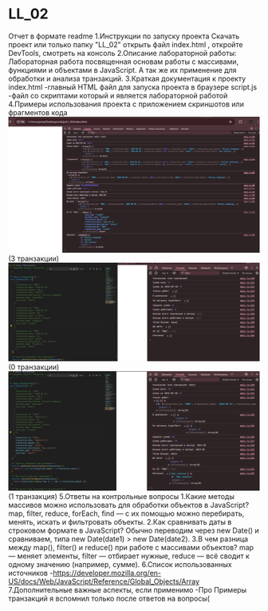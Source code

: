 # LL_02

Отчет в формате readme
1.Инструкции по запуску проекта
    Скачать проект или только папку "LL_02" открыть файл index.html , откройте DevTools, смотреть на консоль 
2.Описание лабораторной работы:
    Лабораторная работа посвященная основам работы с массивами, функциями и объектами в JavaScript. А так же их применение для обработки и анализа транзакций.
3.Краткая документация к проекту
    index.html -главный HTML файл для запуска проекта в браузере 
    script.js  -файл со скриптами который и является лабораторной работой
4.Примеры использования проекта с приложением скриншотов или фрагментов кода
![запуск файла index.html](image-0.png) (3 транзакции)
![запуск файла index.html](image-1.png) (0 транзакции)
![запуск файла index.html](image.png)   (1 транзакция)
5.Ответы на контрольные вопросы
    1.Какие методы массивов можно использовать для обработки объектов в JavaScript?
        map, filter, reduce, forEach, find — с их помощью можно перебирать, менять, искать и фильтровать объекты.
    2.Как сравнивать даты в строковом формате в JavaScript?
        Обычно переводим через new Date() и сравниваем, типа new Date(date1) > new Date(date2).
    3.В чем разница между map(), filter() и reduce() при работе с массивами объектов?
       map — меняет элементы, filter — отбирает нужные, reduce — всё сводит к одному значению (например, сумме).
6.Список использованных источников
        -https://developer.mozilla.org/en-US/docs/Web/JavaScript/Reference/Global_Objects/Array
7.Дополнительные важные аспекты, если применимо
        -Про Примеры транзакций я вспомнил только после ответов на вопросы(
